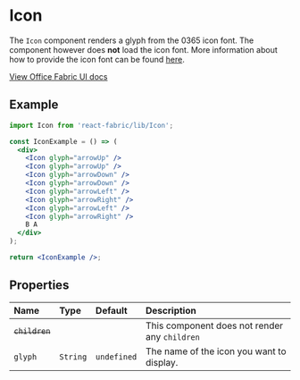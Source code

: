 # Icon

The `Icon` component renders a glyph from the 0365 icon font. The component however 
does **not** load the icon font. More information about how to provide the icon font
can be found [here](https://github.com/react-fabric#fonts--icons).

<a href="http://dev.office.com/fabric/styles#icons" target="_blank">View Office Fabric UI docs</a>

## Example <!-- EXAMPLE -->
```jsx
import Icon from 'react-fabric/lib/Icon';

const IconExample = () => (
  <div>
    <Icon glyph="arrowUp" />
    <Icon glyph="arrowUp" />
    <Icon glyph="arrowDown" />
    <Icon glyph="arrowDown" />
    <Icon glyph="arrowLeft" />
    <Icon glyph="arrowRight" />
    <Icon glyph="arrowLeft" />
    <Icon glyph="arrowRight" />
    B A
  </div>
);

return <IconExample />;
```

## Properties

| Name                  | Type     | Default     | Description                                   |
| :-----                | :-----   | :-----      | :-----                                        |
| <del>`children`</del> |          |             | This component does not render any `children` |
| `glyph`               | `String` | `undefined` | The name of the icon you want to display.     |
